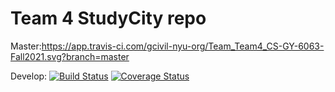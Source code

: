 # Team 4 StudyCity repo

Master:https://app.travis-ci.com/gcivil-nyu-org/Team_Team4_CS-GY-6063-Fall2021.svg?branch=master

Develop: [![Build Status](https://app.travis-ci.com/gcivil-nyu-org/Team_Team4_CS-GY-6063-Fall2021.svg?branch=develop)](https://app.travis-ci.com/gcivil-nyu-org/Team_Team4_CS-GY-6063-Fall2021) [![Coverage Status](https://coveralls.io/repos/github/gcivil-nyu-org/Team_Team4_CS-GY-6063-Fall2021/badge.svg?branch=develop&kill_cache=1)](https://coveralls.io/github/gcivil-nyu-org/Team_Team4_CS-GY-6063-Fall2021?branch=develop)


